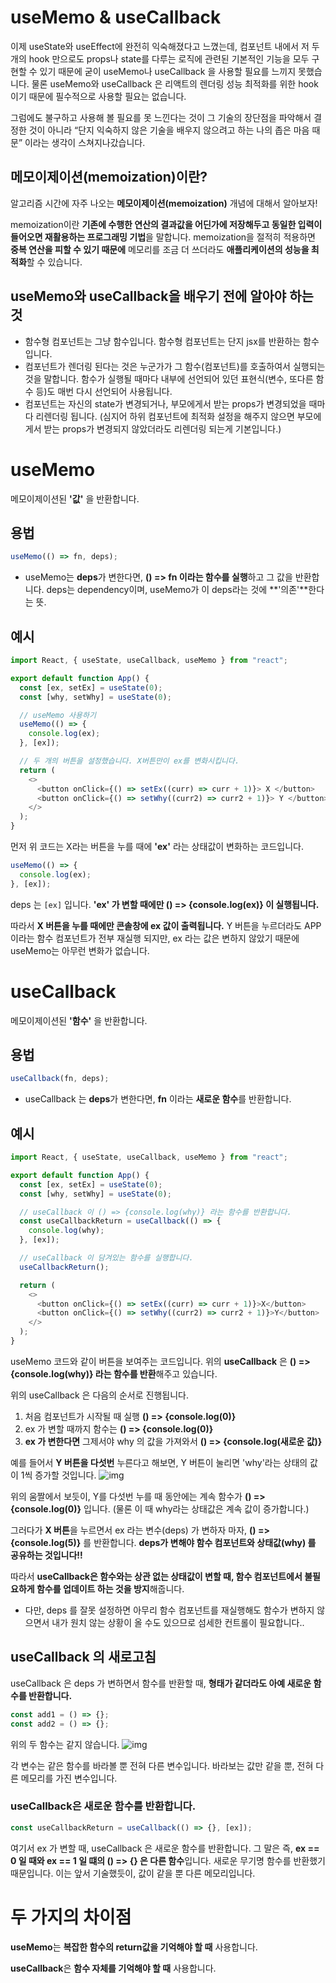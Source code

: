 # useMemo & useCallback

이제 useState와 useEffect에 완전히 익숙해졌다고 느꼈는데, 컴포넌트 내에서 저 두 개의 hook 만으로도 props나 state를 다루는 로직에 관련된 기본적인 기능을 모두 구현할 수 있기 때문에 굳이 useMemo나 useCallback 을 사용할 필요를 느끼지 못했습니다. 물론 useMemo와 useCallback 은 리액트의 렌더링 성능 최적화를 위한 hook 이기 때문에 필수적으로 사용할 필요는 없습니다.

그럼에도 불구하고 사용해 볼 필요를 못 느낀다는 것이 그 기술의 장단점을 파악해서 결정한 것이 아니라 “단지 익숙하지 않은 기술을 배우지 않으려고 하는 나의 좁은 마음 때문” 이라는 생각이 스쳐지나갔습니다.

## 메모이제이션(memoization)이란?

알고리즘 시간에 자주 나오는 **메모이제이션(memoization)** 개념에 대해서 알아보자!

memoization이란 **기존에 수행한 연산의 결과값을 어딘가에 저장해두고 동일한 입력이 들어오면 재활용하는 프로그래밍 기법**을 말합니다. memoization을 절적히 적용하면 **중복 연산을 피할 수 있기 때문에** 메모리를 조금 더 쓰더라도 **애플리케이션의 성능을 최적화**할 수 있습니다.

## useMemo와 useCallback을 배우기 전에 알아야 하는 것

- 함수형 컴포넌트는 그냥 함수입니다. 함수형 컴포넌트는 단지 jsx를 반환하는 함수입니다.
- 컴포넌트가 렌더링 된다는 것은 누군가가 그 함수(컴포넌트)를 호출하여서 실행되는 것을 말합니다. 함수가 실행될 때마다 내부에 선언되어 있던 표현식(변수, 또다른 함수 등)도 매번 다시 선언되어 사용됩니다.
- 컴포넌트는 자신의 state가 변경되거나, 부모에게서 받는 props가 변경되었을 때마다 리렌더링 됩니다. (심지어 하위 컴포넌트에 최적화 설정을 해주지 않으면 부모에게서 받는 props가 변경되지 않았더라도 리렌더링 되는게 기본입니다.)

# useMemo

메모이제이션된 **'값'** 을 반환합니다.

## 용법

```javascript
useMemo(() => fn, deps);
```

- useMemo는 **deps**가 변한다면, **() => fn 이라는 함수를 실행**하고 그 값을 반환합니다. deps는 dependency이며, useMemo가 이 deps라는 것에 **'의존'**한다는 뜻.

## 예시

```javascript
import React, { useState, useCallback, useMemo } from "react";

export default function App() {
  const [ex, setEx] = useState(0);
  const [why, setWhy] = useState(0);

  // useMemo 사용하기
  useMemo(() => {
    console.log(ex);
  }, [ex]);

  // 두 개의 버튼을 설정했습니다. X버튼만이 ex를 변화시킵니다.
  return (
    <>
      <button onClick={() => setEx((curr) => curr + 1)}> X </button>
      <button onClick={() => setWhy((curr2) => curr2 + 1)}> Y </button>
    </>
  );
}
```

먼저 위 코드는 X라는 버튼을 누를 때에 **'ex'** 라는 상태값이 변화하는 코드입니다.

```javascript
useMemo(() => {
  console.log(ex);
}, [ex]);
```

deps 는 `[ex]` 입니다.
**'ex' 가 변할 때에만 () => {console.log(ex)} 이 실행됩니다.**

따라서 **X 버튼을 누를 때에만 콘솔창에 ex 값이 출력됩니다.**
Y 버튼을 누르더라도 APP 이라는 함수 컴포넌트가 전부 재실행 되지만, ex 라는 값은 변하지 않았기 때문에 useMemo는 아무런 변화가 없습니다.

# useCallback

메모이제이션된 **'함수'** 을 반환합니다.

## 용법

```javascript
useCallback(fn, deps);
```

- useCallback 는 **deps**가 변한다면, **fn** 이라는 **새로운 함수**를 반환합니다.

## 예시

```javascript
import React, { useState, useCallback, useMemo } from "react";

export default function App() {
  const [ex, setEx] = useState(0);
  const [why, setWhy] = useState(0);

  // useCallback 이 () => {console.log(why)} 라는 함수를 반환합니다.
  const useCallbackReturn = useCallback(() => {
    console.log(why);
  }, [ex]);

  // useCallback 이 담겨있는 함수를 실행합니다.
  useCallbackReturn();

  return (
    <>
      <button onClick={() => setEx((curr) => curr + 1)}>X</button>
      <button onClick={() => setWhy((curr2) => curr2 + 1)}>Y</button>
    </>
  );
}
```

useMemo 코드와 같이 버튼을 보여주는 코드입니다.
위의 **useCallback** 은 **() => {console.log(why)} 라는 함수를 반환**해주고 있습니다.

위의 useCallback 은 다음의 순서로 진행됩니다.

1. 처음 컴포넌트가 시작될 때 실행 **() => {console.log(0)}**
2. ex 가 변할 때까지 함수는 **() => {console.log(0)}**
3. **ex 가 변한다면** 그제서야 why 의 값을 가져와서 **() => {console.log(새로운 값)}**

예를 들어서 **Y 버튼을 다섯번** 누른다고 해보면,
Y 버튼이 눌리면 'why'라는 상태의 값이 1씩 증가할 것입니다.
![img](https://user-images.githubusercontent.com/93597794/163574435-a09b35ce-ce09-4469-8f69-bf2b8ac2f5ac.gif)

위의 움짤에서 보듯이, Y를 다섯번 누를 때 동안에는 계속 함수가 **() => {console.log(0)}** 입니다. (물론 이 때 why라는 상태값은 계속 값이 증가합니다.)

그러다가 **X 버튼**을 누르면서 ex 라는 변수(deps) 가 변하자 마자, **() => {console.log(5)}** 를 반환합니다.
**deps가 변해야 함수 컴포넌트와 상태값(why) 를 공유하는 것입니다!!**

따라서 **useCallback은 함수와는 상관 없는 상태값이 변할 때, 함수 컴포넌트에서 불필요하게 함수를 업데이트 하는 것을 방지**해줍니다.

- 다만, deps 를 잘못 설정하면 아무리 함수 컴포넌트를 재실행해도 함수가 변하지 않으면서 내가 원치 않는 상황이 올 수도 있으므로 섬세한 컨트롤이 필요합니다..

## useCallback 의 새로고침

useCallback 은 deps 가 변하면서 함수를 반환할 때, **형태가 같더라도 아예 새로운 함수를 반환합니다.**

```javascript
const add1 = () => {};
const add2 = () => {};
```

위의 두 함수는 같지 않습니다.
![img](https://user-images.githubusercontent.com/93597794/163575029-e2dda4c1-e363-4f27-ac21-9c02720587c6.png)

각 변수는 같은 함수를 바라볼 뿐 전혀 다른 변수입니다. 바라보는 값만 같을 뿐, 전혀 다른 메모리를 가진 변수입니다.

### useCallback은 새로운 함수를 반환합니다.

```javascript
const useCallbackReturn = useCallback(() => {}, [ex]);
```

여기서 ex 가 변할 때, useCallback 은 새로운 함수를 반환합니다.
그 말은 즉, **ex == 0 일 때와 ex == 1 일 떄의 () => {} 은 다른 함수**입니다.
새로운 무기명 함수를 반환했기 때문입니다. 이는 앞서 기술했듯이, 값이 같을 뿐 다른 메모리입니다.

# 두 가지의 차이점

**useMemo**는 **복잡한 함수의 return값을 기억해야 할 때** 사용합니다.

**useCallback**은 **함수 자체를 기억해야 할 때** 사용합니다.
